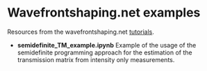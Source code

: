 # Wavefrontshaping.net examples

Resources from the wavefrontshaping.net [tutorials](http://wavefrontshaping.net/index.php/tutorials).

* **semidefinite_TM_example.ipynb** Example of the usage of the semidefinite programming approach for the estimation of the transmission matrix from intensity only measurements.
